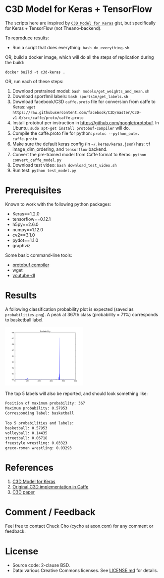 C3D Model for Keras + TensorFlow
================================

The scripts here are inspired by [`C3D Model for Keras`](https://gist.github.com/albertomontesg/d8b21a179c1e6cca0480ebdf292c34d2) gist, but specifically for Keras + TensorFlow (not Theano-backend).

To reproduce results:

- Run a script that does everything: `bash do_everything.sh`

OR, build a docker image, which will do all the steps of replication
during the build:

```
docker build -t c3d-keras .
```

OR, run each of these steps:

1. Download pretrained model: `bash models/get_weights_and_mean.sh`
2. Download sport1mil labels: `bash sports1m/get_labels.sh`
3. Download facebook/C3D `caffe.proto` file for conversion from caffe to Keras: `wget https://raw.githubusercontent.com/facebook/C3D/master/C3D-v1.0/src/caffe/proto/caffe.proto`
4. Install protobuf per instruction in https://github.com/google/protobuf. In Ubuntu, `sudo apt-get install protobuf-compiler` will do.
5. Compile the caffe.proto file for python: `protoc --python_out=. caffe.proto`
6. Make sure the default keras config (in `~/.keras/keras.json`) has: `tf` image_dim_ordering, and `tensorflow` backend.
7. Convert the pre-trained model from Caffe format to Keras: `python convert_caffe_model.py`
8. Download test video: `bash download_test_video.sh`
9. Run test: `python test_model.py`

Prerequisites
=============
Known to work with the following python packages:
- Keras==1.2.0
- tensorflow==0.12.1
- h5py==2.6.0
- numpy==1.12.0
- cv2==3.1.0
- pydot==1.1.0
- graphviz

Some basic command-line tools:
- [protobuf compiler](https://developers.google.com/protocol-buffers/docs/downloads)
- wget
- [youtube-dl](https://rg3.github.io/youtube-dl/)

Results
=======
A following classification probability plot is expected (saved as `probabilities.png`). A peak at 367th class (probability = 71%) corresponds to basketball label.

<img src="classification_probability.png" alt="Classification Probability Plot" width="50%">

The top 5 labels will also be reported, and should look something like:

```
Position of maximum probability: 367
Maximum probability: 0.57953
Corresponding label: basketball

Top 5 probabilities and labels:
basketball: 0.57953
volleyball: 0.14435
streetball: 0.06718
freestyle wrestling: 0.03323
greco-roman wrestling: 0.03293
```

References
==========

1. [C3D Model for Keras](https://gist.github.com/albertomontesg/d8b21a179c1e6cca0480ebdf292c34d2)
2. [Original C3D implementation in Caffe](https://github.com/facebook/C3D)
3. [C3D paper](https://arxiv.org/abs/1412.0767)

Comment / Feedback
===================
Feel free to contact Chuck Cho (cycho at axon.com) for any comment or feedback.

License
=======

 * Source code: 2-clause BSD.
 * Data: various Creative Commons licenses. See [LICENSE.md](LICENSE.md) for details.
